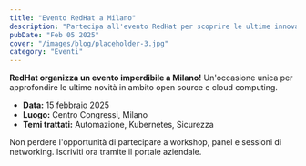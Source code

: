 ```yaml
---
title: "Evento RedHat a Milano"
description: "Partecipa all'evento RedHat per scoprire le ultime innovazioni in ambito open source."
pubDate: "Feb 05 2025"
cover: "/images/blog/placeholder-3.jpg"
category: "Eventi"
---
```


**RedHat organizza un evento imperdibile a Milano!** Un'occasione unica per approfondire le ultime novità in ambito open source e cloud computing. 

- **Data:** 15 febbraio 2025  
- **Luogo:** Centro Congressi, Milano  
- **Temi trattati:** Automazione, Kubernetes, Sicurezza

Non perdere l'opportunità di partecipare a workshop, panel e sessioni di networking. Iscriviti ora tramite il portale aziendale.
